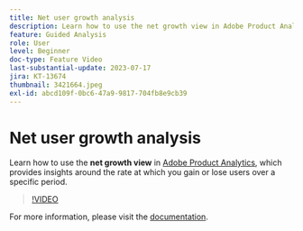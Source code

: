 ```yaml
---
title: Net user growth analysis
description: Learn how to use the net growth view in Adobe Product Analytics, which provides insights around the rate at which you gain or lose users over a specific period.
feature: Guided Analysis
role: User
level: Beginner
doc-type: Feature Video
last-substantial-update: 2023-07-17
jira: KT-13674
thumbnail: 3421664.jpeg
exl-id: abcd109f-0bc6-47a9-9817-704fb8e9cb39
---
```

# Net user growth analysis

Learn how to use the **net growth view** in [Adobe Product Analytics](../../adobe-product-analytics/adobe-product-analytics-overview.md), which provides insights around the rate at which you gain or lose users over a specific period.

>[!VIDEO](https://video.tv.adobe.com/v/3421664/?learn=on)

For more information, please visit the [documentation](https://experienceleague.adobe.com/docs/analytics-platform/using/guided-analysis/user-growth/net-growth.html).
